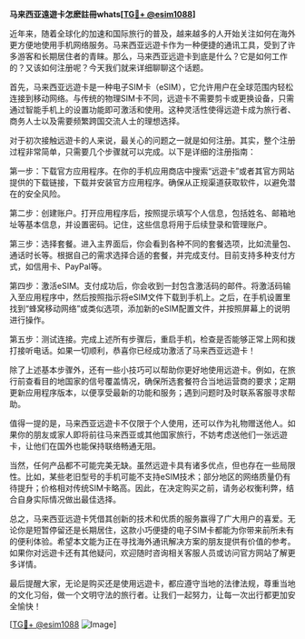 **马来西亚遠遊卡怎麽註冊whats[[TG💪+ @esim1088](https://t.me/s/esim1088)]**

近年来，随着全球化的加速和国际旅行的普及，越来越多的人开始关注如何在海外更方便地使用手机网络服务。马来西亚远遊卡作为一种便捷的通讯工具，受到了许多游客和长期居住者的青睐。那么，马来西亚远遊卡到底是什么？它是如何工作的？又该如何注册呢？今天我们就来详细聊聊这个话题。

首先，马来西亚远遊卡是一种电子SIM卡（eSIM），它允许用户在全球范围内轻松连接到移动网络。与传统的物理SIM卡不同，远遊卡不需要剪卡或更换设备，只需通过智能手机上的设置功能即可激活和使用。这种灵活性使得远遊卡成为旅行者、商务人士以及需要频繁跨国交流人士的理想选择。

对于初次接触远遊卡的人来说，最关心的问题之一就是如何注册。其实，整个注册过程非常简单，只需要几个步骤就可以完成。以下是详细的注册指南：

第一步：下载官方应用程序。在你的手机应用商店中搜索“远遊卡”或者其官方网站提供的下载链接，下载并安装官方应用程序。确保从正规渠道获取软件，以避免潜在的安全风险。

第二步：创建账户。打开应用程序后，按照提示填写个人信息，包括姓名、邮箱地址等基本信息，并设置密码。记住，这些信息将用于后续登录和管理账户。

第三步：选择套餐。进入主界面后，你会看到各种不同的套餐选项，比如流量包、通话时长等。根据自己的需求选择合适的套餐，并完成支付。目前支持多种支付方式，如信用卡、PayPal等。

第四步：激活eSIM。支付成功后，你会收到一封包含激活码的邮件。将激活码输入至应用程序中，然后按照指示将eSIM文件下载到手机上。之后，在手机设置里找到“蜂窝移动网络”或类似选项，添加新的eSIM配置文件，并按照屏幕上的说明进行操作。

第五步：测试连接。完成上述所有步骤后，重启手机，检查是否能够正常上网和拨打接听电话。如果一切顺利，恭喜你已经成功激活了马来西亚远遊卡！

除了上述基本步骤外，还有一些小技巧可以帮助你更好地使用远遊卡。例如，在旅行前查看目的地国家的信号覆盖情况，确保所选套餐符合当地运营商的要求；定期更新应用程序版本，以便享受最新的功能和服务；遇到问题时及时联系客服寻求帮助。

值得一提的是，马来西亚远遊卡不仅限于个人使用，还可以作为礼物赠送他人。如果你的朋友或家人即将前往马来西亚或其他国家旅行，不妨考虑送他们一张远遊卡，让他们在国外也能保持联络畅通无阻。

当然，任何产品都不可能完美无缺。虽然远遊卡具有诸多优点，但也存在一些局限性。比如，某些老旧型号的手机可能不支持eSIM技术；部分地区的网络质量仍有待提升；价格相对传统SIM卡略高。因此，在决定购买之前，请务必权衡利弊，结合自身实际情况做出最佳选择。

总之，马来西亚远遊卡凭借其创新的技术和优质的服务赢得了广大用户的喜爱。无论你是短暂停留还是长期居住，这款小巧便捷的电子SIM卡都能为你带来前所未有的便利体验。希望本文能为正在寻找海外通讯解决方案的朋友提供有价值的参考。如果你对远遊卡还有其他疑问，欢迎随时咨询相关客服人员或访问官方网站了解更多详情。

最后提醒大家，无论是购买还是使用远遊卡，都应遵守当地的法律法规，尊重当地的文化习俗，做一个文明守法的旅行者。让我们一起努力，让每一次出行都更加安全愉快！

[[TG💪+ @esim1088](https://t.me/s/esim1088) ![Image](https://i.postimg.cc/4NQfJmqS/Snipaste-2025-05-13-00-14-12.png)]